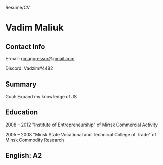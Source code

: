 Resume/CV

# Vadim Maliuk

## Contact Info

E-mail: gmaggressor@gmail.com

Discord: Vadzim#4482

## Summary

Goal: Expand my knowledge of JS

## Education

2008 – 2012 "Institute of Entrepreneurship" of Minsk Commercial Activity

2005 – 2008 "Minsk State Vocational and Technical College of Trade" of Minsk Commodity Research

## English: A2
